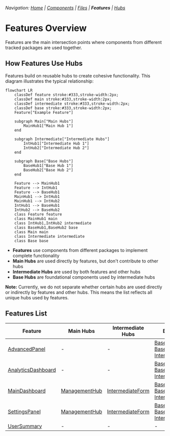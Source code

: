 
*Navigation: [Home](index.md) | [Components](components.md) | [Files](files.md) | **Features** | [Hubs](hubs.md)*



# Features Overview

Features are the main intersection points where components from different tracked packages are used together.

## How Features Use Hubs

Features build on reusable hubs to create cohesive functionality. This diagram illustrates the typical relationship:

```mermaid
flowchart LR
    classDef feature stroke:#333,stroke-width:2px;
    classDef main stroke:#333,stroke-width:2px;
    classDef intermediate stroke:#333,stroke-width:2px;
    classDef base stroke:#333,stroke-width:2px;
    Feature["Example Feature"]

    subgraph Main["Main Hubs"]
        MainHub1["Main Hub 1"]
    end

    subgraph Intermediate["Intermediate Hubs"]
        IntHub1["Intermediate Hub 1"]
        IntHub2["Intermediate Hub 2"]
    end

    subgraph Base["Base Hubs"]
        BaseHub1["Base Hub 1"]
        BaseHub2["Base Hub 2"]
    end

    Feature --> MainHub1
    Feature --> IntHub1
    Feature --> BaseHub1
    MainHub1 --> IntHub1
    MainHub1 --> IntHub2
    IntHub1 --> BaseHub1
    IntHub2 --> BaseHub2
    class Feature feature
    class MainHub1 main
    class IntHub1,IntHub2 intermediate
    class BaseHub1,BaseHub2 base
    class Main main
    class Intermediate intermediate
    class Base base

```

- **Features** use components from different packages to implement complete functionality
- **Main Hubs** are used directly by features, but don't contribute to other hubs
- **Intermediate Hubs** are used by both features and other hubs
- **Base Hubs** are foundational components used by intermediate hubs

**Note:** Currently, we do not separate whether certain hubs are used directly or indirectly by features and other hubs. This means the list reflects all unique hubs used by features.

## Features List

| Feature | Main Hubs | Intermediate Hubs | Base Hubs |
|---------|-----------|-------------------|-----------|
| [AdvancedPanel](./features/AdvancedPanel.md) | - | - | [BaseCard](./hubs/BaseCard.md), [BaseButton](./hubs/BaseButton.md), [IntermediatePanel](./hubs/IntermediatePanel.md) |
| [AnalyticsDashboard](./features/AnalyticsDashboard.md) | - | - | [BaseCard](./hubs/BaseCard.md), [BaseButton](./hubs/BaseButton.md), [IntermediatePanel](./hubs/IntermediatePanel.md) |
| [MainDashboard](./features/MainDashboard.md) | [ManagementHub](./hubs/ManagementHub.md) | [IntermediateForm](./hubs/IntermediateForm.md) | [BaseCard](./hubs/BaseCard.md), [BaseButton](./hubs/BaseButton.md), [IntermediatePanel](./hubs/IntermediatePanel.md) |
| [SettingsPanel](./features/SettingsPanel.md) | [ManagementHub](./hubs/ManagementHub.md) | [IntermediateForm](./hubs/IntermediateForm.md) | [BaseCard](./hubs/BaseCard.md), [BaseButton](./hubs/BaseButton.md), [IntermediatePanel](./hubs/IntermediatePanel.md) |
| [UserSummary](./features/UserSummary.md) | - | - | - |
